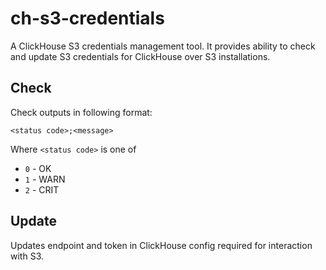 # ch-s3-credentials

A ClickHouse S3 credentials management tool.
It provides ability to check and update S3 credentials for ClickHouse over S3 installations.

## Check

Check outputs in following format:
```
<status code>;<message>
```
Where `<status code>` is one of
- `0` - OK
- `1` - WARN
- `2` - CRIT

## Update

Updates endpoint and token in ClickHouse config required for interaction with S3.
